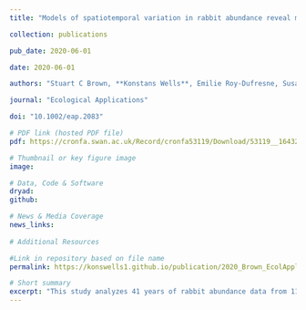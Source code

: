 ```yaml
---
title: "Models of spatiotemporal variation in rabbit abundance reveal management hotspots for an invasive species"

collection: publications

pub_date: 2020-06-01

date: 2020-06-01

authors: "Stuart C Brown, **Konstans Wells**, Emilie Roy‐Dufresne, Susan Campbell, Brian Cooke, Tarnya Cox, Damien A Fordham"

journal: "Ecological Applications"

doi: "10.1002/eap.2083"

# PDF link (hosted PDF file)
pdf: https://cronfa.swan.ac.uk/Record/cronfa53119/Download/53119__16432__cd04d7b139fd4715b18a666b19c4d475.pdf

# Thumbnail or key figure image
image: 

# Data, Code & Software
dryad:
github:

# News & Media Coverage
news_links:
     
# Additional Resources

#Link in repository based on file name
permalink: https://konswells1.github.io/publication/2020_Brown_EcolAppl  

# Short summary
excerpt: "This study analyzes 41 years of rabbit abundance data from 116 sites across Australia to understand how climatic variability influences population dynamics of Oryctolagus cuniculus. Using a hierarchical Bayesian model that corrects for observation biases, the research links abundance trends to climate, and disease prevalence. The study maps regional and continental hot spots of rabbit activity, offering insights for ecologists and pest managers aiming to predict and manage invasive rabbit distributions across Australia at actionable scales."
---
```



